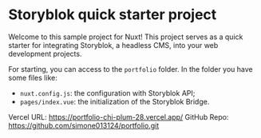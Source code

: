 
# Storyblok quick starter project

Welcome to this sample project for Nuxt!
This project serves as a quick starter for integrating Storyblok, a headless CMS, into your web development projects.

For starting, you can access to the `portfolio` folder.
In the folder you have some files like:

- `nuxt.config.js`: the configuration with Storyblok API;
- `pages/index.vue`: the initialization of the Storyblok Bridge.

Vercel URL: https://portfolio-chi-plum-28.vercel.app/
GitHub Repo: https://github.com/simone013124/portfolio.git

